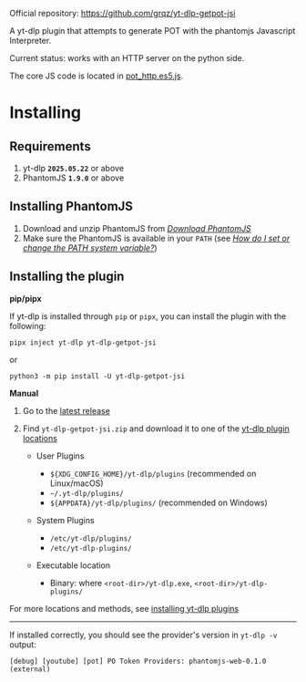 Official repository: <https://github.com/grqz/yt-dlp-getpot-jsi>

A yt-dlp plugin that attempts to generate POT with the phantomjs Javascript Interpreter.

Current status: works with an HTTP server on the python side.

The core JS code is located in [pot_http.es5.js](<js/src/pot_http.es5.cjs>).

# Installing

## Requirements
1. yt-dlp **`2025.05.22`** or above
2. PhantomJS **`1.9.0`** or above

## Installing PhantomJS

1. Download and unzip PhantomJS from [*Download PhantomJS*](<https://phantomjs.org/download.html>)
2. Make sure the PhantomJS is available in your `PATH` (see [*How do I set or change the PATH system variable?*](<https://www.java.com/en/download/help/path.html>))

## Installing the plugin

**pip/pipx**

If yt-dlp is installed through `pip` or `pipx`, you can install the plugin with the following:

```
pipx inject yt-dlp yt-dlp-getpot-jsi
```
or

```
python3 -m pip install -U yt-dlp-getpot-jsi
```

**Manual**

1. Go to the [latest release](<https://github.com/grqz/yt-dlp-getpot-jsi/releases/latest>)
2. Find `yt-dlp-getpot-jsi.zip` and download it to one of the [yt-dlp plugin locations](<https://github.com/yt-dlp/yt-dlp#installing-plugins>)

    - User Plugins
        - `${XDG_CONFIG_HOME}/yt-dlp/plugins` (recommended on Linux/macOS)
        - `~/.yt-dlp/plugins/`
        - `${APPDATA}/yt-dlp/plugins/` (recommended on Windows)
    
    - System Plugins
       -  `/etc/yt-dlp/plugins/`
       -  `/etc/yt-dlp-plugins/`
    
    - Executable location
        - Binary: where `<root-dir>/yt-dlp.exe`, `<root-dir>/yt-dlp-plugins/`

For more locations and methods, see [installing yt-dlp plugins](<https://github.com/yt-dlp/yt-dlp#installing-plugins>)

---

If installed correctly, you should see the provider's version in `yt-dlp -v` output:

    [debug] [youtube] [pot] PO Token Providers: phantomjs-web-0.1.0 (external)
